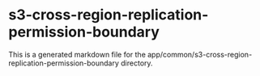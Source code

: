# s3-cross-region-replication-permission-boundary
This is a generated markdown file for the app/common/s3-cross-region-replication-permission-boundary directory.
